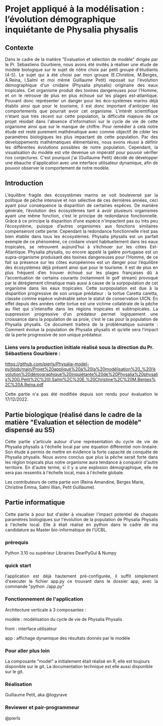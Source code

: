 # Projet appliqué à la modélisation : l’évolution démographique inquiétante de Physalia physalis


## Contexte 
<p align="justify"> Dans le cadre de la matière "Evaluation et sélection de modèle" dirigée par le Pr. Sébastiens Gourbiere, nous avons été invités à réaliser une étude de modèle biologique sur le sujet de nôtre choix par petit groupe d'étudiants (4-5). Le sujet qui à été choisi par mon groupe (E.Christine, M.Berges, A.Reina, I.Salmi et moi même Guillaume Petit) reposait sur l'évolution démographique d'un cnidaire (Physalia physalis) originaire des eaux tropicales. Cet organisme produit des toxines dangereuses pour l'Homme, et on le retrouve de plus en plus échoué sur les plages est-atlantique. Pouvant donc représenter un danger pour les éco-systèmes marins déjà établis ainsi que pour le tourisme, il est donc important d'anticiper les comportements que pourrait avoir cet organisme. L'intérêt scientifique n'étant que très récent sur cette population, la difficulté majeure de ce projet résidait dans l'absence d'information sur le cycle de vie de cette organisme ainsi que sur le manque de chiffre. Pour remédier à celà notre étude est resté purement mathématique avec comme objectif de cibler les paramètres biologiques les plus impactant de cette population. Par des développements mathématiques élémentaires, nous avons réussi à définir les différentes évolutions possibles de notre population. Cependant, la visualisation du modèle est vite devenue un impératif pour pouvoir vérifier nos conjectures. C'est pourquoi j'ai (Guillaume Petit) décidé de développer une ébauche d'application avec une interface utilisateur dynamique, afin de pouvoir observer le comportement de notre modèle. </p> 

## Introduction

<p align="justify"> L’équilibre fragile des écosystèmes marins se voit bouleversé par la politique de pêche intensive et non sélective de ces dernières années, ceci ayant pour conséquence la disparition de certaines espèces. De manière générale, l’évolution des écosystèmes tant à avoir plusieurs organismes ayant une même fonction, c’est le principe de redondance fonctionnelle. Grâce à ce principe la disparition d’une espèce n'impactent pas ou très peu l’écosystème, puisque d’autres organismes aux fonctions similaires compenseront cette perte. Cependant la redondance fonctionnelle n’est pas bien établie dans tous les écosystèmes. Physalia physalis est un parfait exemple de ce phénomène, ce cnidaire vivant habituellement dans les eaux tropicales, se retrouvent aujourd’hui à s’échouer sur les côtes Est-Atlantique. Physalia physalis, ou encore appelé la galère portugaise est un supra-organisme produisant des toxines dangereuses pour l’Homme, de ce fait sa présence sur les côtes européennes est un danger pour l’équilibre des écosystèmes déjà présent ainsi que pour le tourisme. Il est de plus en plus fréquent d’en trouver échoué sur les plages françaises dû à l'accentuation de certains courants (notamment le golf stream) provoqué par le dérèglement climatique mais aussi à cause de la surpopulation de cet organisme dans les eaux tropicales. Cette surpopulation est due à la disparition progressive de son unique prédateur : la tortue Caretta caretta, classée comme espèce vulnérable selon le statut de conservation UICN. En effet depuis des années cette tortue est une victime collatérale de la pêche au filet qui s’intensifie dans les régions tropicales et subtropicales. La suppression progressive d’un prédateur permet logiquement une croissance dans la population de sa proie, c’est le cas pour la population de Physalia physalis. Ce document traitera de la problématique suivante : Comment évolue la population de Physalia physalis et qu’elle sera l’impact de la perte progressive de son unique prédateur. </p> 

### Liens vers la production initiale réalisé sous la direction du Pr. Sébastiens Gourbiere :
https://github.com/pierls/Physalia-model-py/blob/main/Projet%20appliqué%20à%20la%20modélisation%20_%20l’évolution%20démographique%20inquiétante%20de%20Physalia%20physalis%20G.Petit%2C%20I.Salmi%2C%20E.%20Christine%2C%20M.Berges%2C%20A.Reina.pdf

<p align="justify"> Cette partie n'a pas été modifiée depuis son rendu pour évaluation le 17/12/2022. </p>



## Partie biologique (réalisé dans le cadre de la matière "Evaluation et sélection de modèle" dispensé au S5)
<p align="justify"> Cette partie s'articule autour d'une représentation du cycle de vie de Physalia physalis à l'échelle local par une équation différentiel non-linéaire. Son étude à permis de mettre en évidence la forte capacité de conquête de Physalia physalis. Nous avons conclus que plus la pêche serait forte dans les région tropicals plus notre organisme aura tendance à conquérir d'autre territoire. En d'autre terme, si il y a une explosion démographique, elle ne sera pas ressentis à l'échelle local, mais à l'échelle globale.

Les contributeurs de cette partie son (Reina Amandine, Berges Marie, Christine Emma, Salmi Illian, Petit Guillaume). </p> 

## Partie informatique
<p align="justify"> Cette partie à pour but d'aider à visualiser l'impact potentiel de chaques paramètres biologiques sur l'évolution de la population de Physalia Physalis à l'échelle local. Elle à était réalisé en python dans le cadre de ma candidature au Master bio-informatique de l'UCBL. </p> 

### prérequis 
Python 3.10 ou supérieur 
Librairies DearPyGui & Numpy

### quick start 
<p align="justify"> l'application est déjà hautement pré-configurée, il suffit simplement d'executer le fichier app.py ce trouvant dans le dossier app, avec la commande "python ./app.py" </p> 

### Fonctionnement de l'application 
Architecture verticale à 3 composantes : 

 modèle : modélisation du cycle de vie de Physalia Physalis 

 front : interface utilisateur 

 app : affichage dynamique des résultats donnés par le modèle 


### Pour aller plus loin
La composante "model" a initialement était réalisé en R, elle est toujours disponible sur le git. La documentation technique est elle aussi disponible sur le git.

### Réalisation 
Guillaume Petit, aka @logyrave

### Reviewer et pair-programmeur
@pierls
